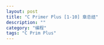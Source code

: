 ```yaml
---
layout: post
title: "C Primer Plus [1-10] 章总结"
description: ""
category: "编程"
tags: "C Prim Plus"
---
```

